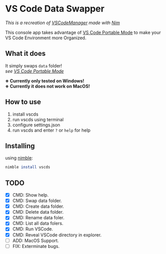 # VS Code Data Swapper

_This is a recreation of [VSCodeManager](https://github.com/doongjohn/VSCodeManager) made with [Nim](https://nim-lang.org/)_

This console app takes advantage of [VS Code Portable Mode](https://code.visualstudio.com/docs/editor/portable) to make your VS Code Environment more Organized.

## What it does

It simply swaps `data` folder!  
_see [VS Code Portable Mode](https://code.visualstudio.com/docs/editor/portable)_

**※ Currently only tested on Windows!**  
**※ Currently it does not work on MacOS!**

## How to use

1. install vscds
1. run vscds using terminal
1. configure settings.json
1. run vscds and enter `?` or `help` for help

## Installing

using [nimble](https://github.com/nim-lang/nimble):

```nimble
nimble install vscds
```

## TODO
- [x] CMD: Show help.
- [x] CMD: Swap data folder.
- [x] CMD: Create data folder.
- [x] CMD: Delete data folder.
- [x] CMD: Rename data foler.
- [x] CMD: List all data folers.
- [x] CMD: Run VSCode.
- [x] CMD: Reveal VSCode directory in explorer.
- [ ] ADD: MacOS Support.
- [ ] FIX: Exterminate bugs.

